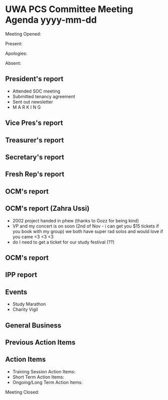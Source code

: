 # UWA PCS Committee Meeting Agenda yyyy-mm-dd
Meeting Opened: 

Present: 

Apologies: 

Absent: 

## President's report
  - Attended SOC meeting
  - Submitted tenancy agreement
  - Sent out newsletter
  - M A R K I N G
## Vice Pres's report
## Treasurer's report
## Secretary's report
## Fresh Rep's report
## OCM's report
## OCM's report (Zahra Ussi)
  - 2002 project handed in phew (thanks to Gozz for being kind)
  - VP and my concert is on soon (2nd of Nov - i can get you $15 tickets if you book with my group)
           we both have super rad solos and would love if you came <3 <3 <3
  - do I need to get a ticket for our study festival (??)
## OCM's report
## IPP report
## Events
  - Study Marathon
  - Charity Vigil
## General Business
## Previous Action Items
## Action Items 
- Training Session Action Items:
- Short Term Action Items:
- Ongoing/Long Term Action Items:

Meeting Closed:
